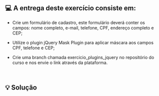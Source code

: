 ## 💻 A entrega deste exercício consiste em:
- Crie um formulário de cadastro, este formulário deverá conter os campos: nome completo, e-mail, telefone, CPF, endereço completo e CEP;

- Utilize o plugin jQuery Mask Plugin para aplicar máscara aos campos CPF, telefone e CEP;

- Crie uma branch chamada exercicio_plugins_jquery no repositório do curso e nos envie o link através da plataforma.

<br>

## 💡 Solução